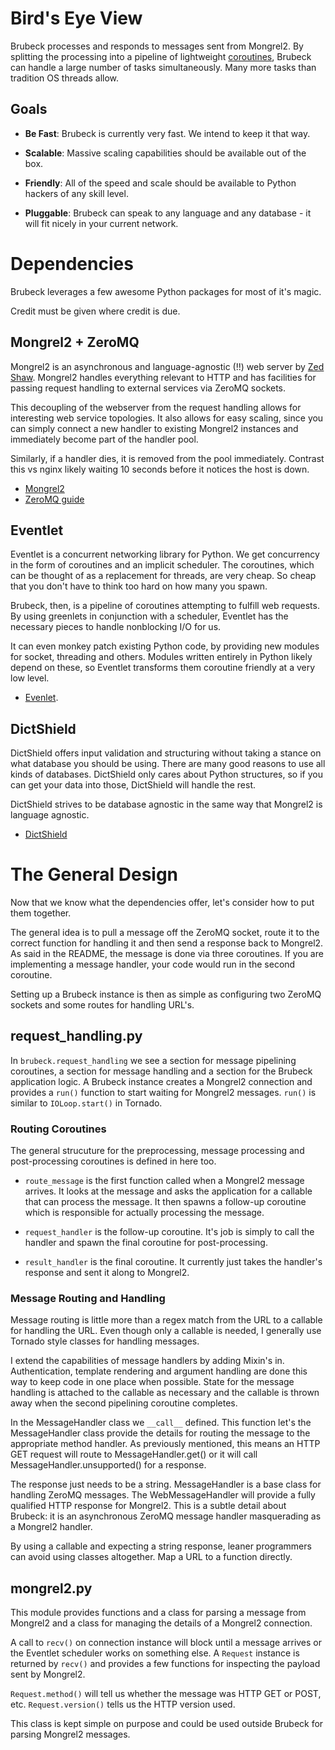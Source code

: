 # Bird's Eye View

Brubeck processes and responds to messages sent from Mongrel2. By splitting the processing into a pipeline of lightweight [coroutines](http://en.wikipedia.org/wiki/Coroutine), Brubeck can handle a large number of tasks simultaneously. Many more tasks than tradition OS threads allow.

## Goals

* __Be Fast__: Brubeck is currently very fast. We intend to keep it that way.

* __Scalable__: Massive scaling capabilities should be available out of the box.

* __Friendly__: All of the speed and scale should be available to Python hackers of any skill level.

* __Pluggable__: Brubeck can speak to any language and any database - it will fit nicely in your current network.


# Dependencies

Brubeck leverages a few awesome Python packages for most of it's magic.

Credit must be given where credit is due.


## Mongrel2 + ZeroMQ

Mongrel2 is an asynchronous and language-agnostic (!!) web server by [Zed Shaw](http://zedshaw.com/). Mongrel2 handles everything relevant to HTTP and has facilities for passing request handling to external services via ZeroMQ sockets. 

This decoupling of the webserver from the request handling allows for interesting web service topologies. It also allows for easy scaling, since you can simply connect a new handler to existing Mongrel2 instances and immediately become part of the handler pool.

Similarly, if a handler dies, it is removed from the pool immediately. Contrast this vs nginx likely waiting 10 seconds before it notices the host is down.

* [Mongrel2](http://mongrel2.org)
* [ZeroMQ guide](http://zguide.zeromq.org/)


## Eventlet

Eventlet is a concurrent networking library for Python. We get concurrency in the form of coroutines and an implicit scheduler. The coroutines, which can be thought of as a replacement for threads, are very cheap. So cheap that you don't have to think too hard on how many you spawn. 

Brubeck, then, is a pipeline of coroutines attempting to fulfill web requests. By using greenlets in conjunction with a scheduler, Eventlet has the necessary pieces to handle nonblocking I/O for us.

It can even monkey patch existing Python code, by providing new modules for socket, threading and others. Modules written entirely in Python likely depend on these, so Eventlet transforms them coroutine friendly at a very low level.

* [Evenlet](http://eventlet.net).


## DictShield

DictShield offers input validation and structuring without taking a stance on what database you should be using. There are many good reasons to use all kinds of databases. DictShield only cares about Python structures, so if you can get your data into those, DictShield will handle the rest. 

DictShield strives to be database agnostic in the same way that Mongrel2 is language agnostic.

* [DictShield](https://github.com/j2labs/dictshield)


# The General Design

Now that we know what the dependencies offer, let's consider how to put them together. 

The general idea is to pull a message off the ZeroMQ socket, route it to the correct function for handling it and then send a response back to Mongrel2. As said in the README, the message is done via three coroutines. If you are implementing a message handler, your code would run in the second coroutine.

Setting up a Brubeck instance is then as simple as configuring two ZeroMQ sockets and some routes for handling URL's.

## request_handling.py

In `brubeck.request_handling` we see a section for message pipelining coroutines, a section for message handling and a section for the Brubeck application logic. A Brubeck instance creates a Mongrel2 connection and provides a `run()` function to start waiting for Mongrel2 messages. `run()` is similar to `IOLoop.start()` in Tornado.

### Routing Coroutines

The general strucuture for the preprocessing, message processing and post-processing coroutines is defined in here too. 

* `route_message` is the first function called when a Mongrel2 message arrives. It looks at the message and asks the application for a callable that can process the message. It then spawns a follow-up coroutine which is responsible for actually processing the message.

* `request_handler` is the follow-up coroutine. It's job is simply to call the handler and spawn the final coroutine for post-processing.

* `result_handler` is the final coroutine. It currently just takes the handler's response and sent it along to Mongrel2.

### Message Routing and Handling

Message routing is little more than a regex match from the URL to a callable for handling the URL. Even though only a callable is needed, I generally use Tornado style classes for handling messages.

I extend the capabilities of message handlers by adding Mixin's in. Authentication, template rendering and argument handling are done this way to keep code in one place when possible. State for the message handling is attached to the callable as necessary and the callable is thrown away when the second pipelining coroutine completes. 

In the MessageHandler class we `__call__` defined. This function let's the MessageHandler class provide the details for routing the message to the appropriate method handler. As previously mentioned, this means an HTTP GET request will route to MessageHandler.get() or it will call MessageHandler.unsupported() for a response.

The response just needs to be a string. MessageHandler is a base class for handling ZeroMQ messages. The WebMessageHandler will provide a fully qualified HTTP response for Mongrel2. This is a subtle detail about Brubeck: it is an asynchronous ZeroMQ message handler masquerading as a Mongrel2 handler.

By using a callable and expecting a string response, leaner programmers can avoid using classes altogether. Map a URL to a function directly.

## mongrel2.py

This module provides functions and a class for parsing a message from Mongrel2 and a class for managing the details of a Mongrel2 connection.

A call to `recv()` on connection instance will block until a message arrives or the Eventlet scheduler works on something else. A `Request` instance is returned by `recv()` and provides a few functions for inspecting the payload sent by Mongrel2.

`Request.method()` will tell us whether the message was HTTP GET or POST, etc. `Request.version()` tells us the HTTP version used.

This class is kept simple on purpose and could be used outside Brubeck for parsing Mongrel2 messages.
